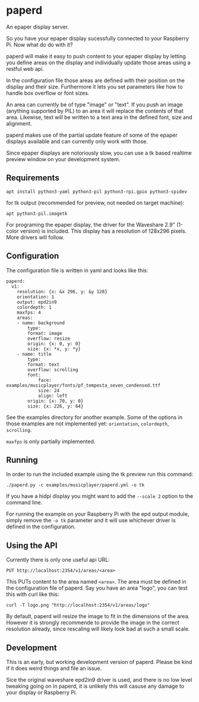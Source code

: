 
paperd
======

An epaper display server.

So you have your epaper display sucessfully connected to your Raspberry Pi. Now
what do do with it?

paperd will make it easy to push content to your epaper display by letting you
define areas on the display and individually update those areas using a restful
web api.

In the configuration file those areas are defined with their position on the
display and their size. Furthermore it lets you set parameters like how to
handle box overflow or font sizes.

An area can currently be of type "image" or "text". If you push an image
(anything supported by PIL) to an area it will replace the contents of that
area. Likewise, text will be written to a text area in the defined font, size
and alignment.

paperd makes use of the partial update feature of some of the epaper displays
available and can currently only work with those.

Since epaper displays are notoriously slow, you can use a tk based realtime
preview window on your development system.

Requirements
------------

    apt install python3-yaml python3-pil python3-rpi.gpio python3-spidev

for tk output (recommended for preview, not needed on target machine):

    apt python3-pil.imagetk

For programing the epaper display, the driver for the Waveshare 2.9" (1-color
version) is included. This display has a resolution of 128x296 pixels. More
drivers will follow.


Configuration
-------------

The configuration file is written in yaml and looks like this:

    paperd:
      v1:
        resolution: {x: &x 296, y: &y 128}
        orientation: 1
        output: epd2in9
        colordepth: 1
        maxfps: 4
        areas:
        - name: background
            type:
            format: image
            overflow: resize
            origin: {x: 0, y: 0}
            size: {x: *x, y: *y}
        - name: title
            type:
            format: text
            overflow: scrolling
            font:
                face: examples/musicplayer/fonts/pf_tempesta_seven_condensed.ttf
                size: 24
                align: left
            origin: {x: 70, y: 0}
            size: {x: 226, y: 64}

See the examples directory for another example. Some of the options in those
examples are not implemented yet: `orientation`, `colordepth`, `scrolling`.

`maxfps` is only partially implemented.

Running
-------

In order to run the included example using the tk preview run this command:

    ./paperd.py -c examples/musicplayer/paperd.yml -o tk

If you have a hidpi display you might want to add the `--scale 2` option to the
command line.

For running the example on your Raspberry Pi with the epd output module, simply
remove the `-o tk` parameter and it will use whichever driver is defined in the
configuration.

Using the API
-------------

Currently there is only one useful api URL:

    PUT http://localhost:2354/v1/areas/<area>

This PUTs content to the area named `<area>`. The area must be defined in the
configuration file of paperd. Say you have an area "logo", you can test this
with curl like this:

    curl -T logo.png "http://localhost:2354/v1/areas/logo"

By default, paperd will resize the image to fit in the dimensions of the area.
However it is strongly recommende to provide the image in the correct
resolution already, since rescaling will likely look bad at such a small scale.

Development
-----------

This is an early, but working development version of paperd. Please be kind if
it does weird things and file an issue.

Sice the original waveshare epd2in9 driver is used, and there is no low level
tweaking going on in paperd, it is unlikely this will casuse any damage to your
display or Raspberry Pi.

